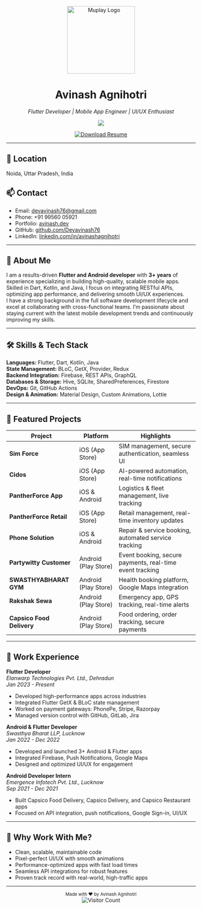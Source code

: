 <p align="center">
  <img src="https://raw.githubusercontent.com/Devavinash76/Devavinash76/main/muplay-logo.png" alt="Muplay Logo" width="180" />
</p>

<h1 align="center">Avinash Agnihotri</h1>
<p align="center">
  <em>Flutter Developer | Mobile App Engineer | UI/UX Enthusiast</em>
</p>

<p align="center">
  <img src="https://readme-typing-svg.herokuapp.com?color=36BCF7&size=28&center=true&width=600&height=50&lines=Android+%7C+iOS+Developer;Clean+Architecture+%7C+State+Management;BLoC+%7C+GetX+%7C+Provider;UI%2FUX+Designer+%7C+Canva+%7C+Figma" />
</p>

<!-- Download Resume Button -->
<p align="center">
  <a href="https://yourdomain.com/Avinash_Agnihotri_Resume.pdf" target="_blank" rel="noopener noreferrer">
    <img src="https://img.shields.io/badge/Download_Resume-PDF-blue?style=for-the-badge&logo=adobeacrobat&logoColor=white" alt="Download Resume" />
  </a>
</p>

---

## 📍 Location  
Noida, Uttar Pradesh, India

## 📫 Contact  
- Email: [devavinash76@gmail.com](mailto:devavinash76@gmail.com)  
- Phone: +91 99560 05921  
- Portfolio: [avinash.dev](https://avinash.dev)  
- GitHub: [github.com/Devavinash76](https://github.com/Devavinash76)  
- LinkedIn: [linkedin.com/in/avinashagnihotri](https://linkedin.com/in/avinashagnihotri)  

---

## 💼 About Me

I am a results-driven **Flutter and Android developer** with **3+ years** of experience specializing in building high-quality, scalable mobile apps. Skilled in Dart, Kotlin, and Java, I focus on integrating RESTful APIs, optimizing app performance, and delivering smooth UI/UX experiences.  
I have a strong background in the full software development lifecycle and excel at collaborating with cross-functional teams. I’m passionate about staying current with the latest mobile development trends and continuously improving my skills.

---

## 🛠️ Skills & Tech Stack

**Languages:** Flutter, Dart, Kotlin, Java  
**State Management:** BLoC, GetX, Provider, Redux  
**Backend Integration:** Firebase, REST APIs, GraphQL  
**Databases & Storage:** Hive, SQLite, SharedPreferences, Firestore  
**DevOps:** Git, GitHub Actions  
**Design & Animation:** Material Design, Custom Animations, Lottie  

---

## 🚀 Featured Projects

| Project                | Platform        | Highlights                                               |
|------------------------|-----------------|----------------------------------------------------------|
| **Sim Force**          | iOS (App Store) | SIM management, secure authentication, seamless UI       |
| **Cidos**              | iOS (App Store) | AI-powered automation, real-time notifications           |
| **PantherForce App**   | iOS & Android   | Logistics & fleet management, live tracking               |
| **PantherForce Retail**| iOS (App Store) | Retail management, real-time inventory updates            |
| **Phone Solution**     | iOS & Android   | Repair & service booking, automated service tracking      |
| **Partywitty Customer**| Android (Play Store) | Event booking, secure payments, real-time event tracking |
| **SWASTHYABHARAT GYM** | Android (Play Store) | Health booking platform, Google Maps integration          |
| **Rakshak Sewa**       | Android (Play Store) | Emergency app, GPS tracking, real-time alerts             |
| **Capsico Food Delivery** | Android (Play Store) | Food ordering, order tracking, secure payments            |

---

## 💼 Work Experience

**Flutter Developer**  
*Elanwarp Technologies Pvt. Ltd., Dehradun*  
_Jan 2023 - Present_  
- Developed high-performance apps across industries  
- Integrated Flutter GetX & BLoC state management  
- Worked on payment gateways: PhonePe, Stripe, Razorpay  
- Managed version control with GitHub, GitLab, Jira  

**Android & Flutter Developer**  
*Swasthya Bharat LLP, Lucknow*  
_Jan 2022 - Dec 2022_  
- Developed and launched 3+ Android & Flutter apps  
- Integrated Firebase, Push Notifications, Google Maps  
- Designed and optimized UI/UX for engagement  

**Android Developer Intern**  
*Emergence Infotech Pvt. Ltd., Lucknow*  
_Sep 2021 - Dec 2021_  
- Built Capsico Food Delivery, Capsico Delivery, and Capsico Restaurant apps  
- Focused on API integration, push notifications, Google Sign-in, UI/UX  

---

## 🤝 Why Work With Me?

- Clean, scalable, maintainable code  
- Pixel-perfect UI/UX with smooth animations  
- Performance-optimized apps with fast load times  
- Seamless API integrations for robust features  
- Proven track record with real-world, high-traffic apps  

---

<p align="center">
  <sub>Made with ❤️ by Avinash Agnihotri</sub><br/>
  <img src="https://profile-counter.glitch.me/jaiswal4sudeep/count.svg" alt="Visitor Count" />
</p>
